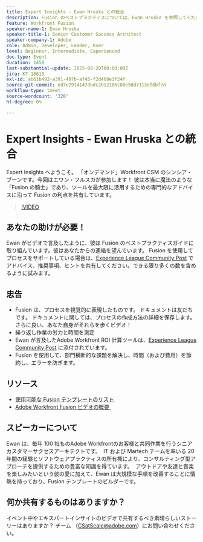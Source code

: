 ```yaml
---
title: Expert Insights - Ewan Hruska との統合
description: Fusion のベストプラクティスについては、Ewan Hruska を参照してください。 Adobe Workfront Fusion を使用してワークフローをドキュメント化、最適化、拡張して効率を高める方法について説明します。
feature: Workfront Fusion
speaker-name-1: Ewan Hruska
speaker-title-1: Senior Customer Success Architect
speaker-company-1: Adobe
role: Admin, Developer, Leader, User
level: Beginner, Intermediate, Experienced
doc-type: Event
duration: 1458
last-substantial-update: 2025-08-20T00:00:00Z
jira: KT-18618
exl-id: ab61b492-a391-497b-af45-f2d468e3f24f
source-git-commit: ed7e2914147dbdc2012186c88e50d7313ef8bf7d
workflow-type: tm+mt
source-wordcount: '328'
ht-degree: 0%

---
```


# Expert Insights - Ewan Hruska との統合

Expert Insights へようこそ。  「オンデマンド」Workfront CSM のシンシア・ブーンです。今回はエワン・フルスカが参加します！ 彼は本当に魔法のような「Fusion の騎士」であり、ツールを最大限に活用するための専門的なアドバイスに沿って Fusion の利点を共有しています。

>[!VIDEO](https://video.tv.adobe.com/v/3469896/?learn=on&enablevpops)

## あなたの助けが必要！

Ewan がビデオで言及したように、彼は Fusion のベストプラクティスガイドに取り組んでいます。彼はあなたからの連絡を望んでいます。  Fusion を使用してプロセスをサポートしている場合は、[Experience League Community Post](https://experienceleaguecommunities.adobe.com/t5/workfront-discussions/video-february-2024-workfront-expert-insights-fusion-with-ewan/td-p/657114?profile.language=ja) でアドバイス、推奨事項、ヒントを共有してください。できる限り多くの数を含めるように試みます。

## 忠告

* Fusion は、プロセスを視覚的に表現したものです。 ドキュメントは友だちです。 ドキュメントに関しては、プロセスの作成方法の詳細を保存します。  さらに良い、あなた自身がそれらを歩くビデオ！
* 繰り返し作業の労力と時間を測定
* Ewan が言及したAdobe Workfront ROI 計算ツールは、[Experience League Community Post](https://experienceleaguecommunities.adobe.com/t5/workfront-discussions/video-february-2024-workfront-expert-insights-fusion-with-ewan/td-p/657114?profile.language=ja) に添付されています。
* Fusion を使用して、部門横断的な課題を解決し、時間（および費用）を節約し、エラーを防ぎます。

## リソース

* [&#x200B; 使用可能な Fusion テンプレートのリスト &#x200B;](https://experienceleague.adobe.com/docs/workfront/using/adobe-workfront-fusion/scenarios-in-fusion/fusion-scenario-templates/currently-available-fusion-templates.html?lang=ja)
* [Adobe Workfront Fusion ビデオの概要 &#x200B;](https://experienceleague.adobe.com/docs/workfront/using/adobe-workfront-fusion/get-started-with-workfront-fusion/fusion-basics-videos.html?lang=ja)

## スピーカーについて

Ewan は、毎年 100 社ものAdobe Workfrontのお客様と共同作業を行うシニアカスタマーサクセスアーキテクトです。  IT および Martech チームを率いる 20 年間の経験とソフトウェアプラクティスの所有権により、コンサルティング型アプローチを提供するための豊富な知識を得ています。  アウトドアや友達と音楽を楽しみたいという彼の愛に加えて、Ewan は大規模な手順を改善することに情熱を持っており、Fusion テンプレートのビルダーです。

## 何か共有するものはありますか？

イベント中やエキスパートインサイトのビデオで共有するべき素晴らしいストーリーはありますか？ チーム （[CSatScale@adobe.com](mailto:CSatScale@adobe.com)）にお問い合わせください。

